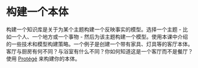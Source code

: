 # 构建一个本体

构建一个知识库是关于为某个主题构建一个反映事实的模型。选择一个主题 - 比如一个人、一个地方或一个事物 - 然后为该主题构建一个模型。使用本课中介绍的一些技术和模型构建策略。一个例子是创建一个带有家具、灯具等的客厅本体。客厅与厨房有何不同？与浴室有什么不同？你如何知道这是一个客厅而不是餐厅？使用 [Protégé](https://protege.stanford.edu/) 来构建你的本体。